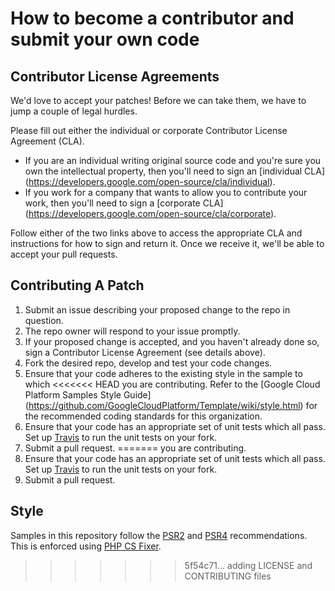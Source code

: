 # How to become a contributor and submit your own code

## Contributor License Agreements

We'd love to accept your patches! Before we can take them, we
have to jump a couple of legal hurdles.

Please fill out either the individual or corporate Contributor License Agreement
(CLA).

  * If you are an individual writing original source code and you're sure you
    own the intellectual property, then you'll need to sign an [individual CLA]
    (https://developers.google.com/open-source/cla/individual).
  * If you work for a company that wants to allow you to contribute your work,
    then you'll need to sign a [corporate CLA]
    (https://developers.google.com/open-source/cla/corporate).

Follow either of the two links above to access the appropriate CLA and
instructions for how to sign and return it. Once we receive it, we'll be able to
accept your pull requests.

## Contributing A Patch

1. Submit an issue describing your proposed change to the repo in question.
1. The repo owner will respond to your issue promptly.
1. If your proposed change is accepted, and you haven't already done so, sign a
   Contributor License Agreement (see details above).
1. Fork the desired repo, develop and test your code changes.
1. Ensure that your code adheres to the existing style in the sample to which
<<<<<<< HEAD
   you are contributing. Refer to the
   [Google Cloud Platform Samples Style Guide]
   (https://github.com/GoogleCloudPlatform/Template/wiki/style.html) for the
   recommended coding standards for this organization.
1. Ensure that your code has an appropriate set of unit tests which all pass.
   Set up [Travis](./TRAVIS.md) to run the unit tests on your fork.
1. Submit a pull request.
=======
   you are contributing.
1. Ensure that your code has an appropriate set of unit tests which all pass.
   Set up [Travis](./TRAVIS.md) to run the unit tests on your fork.
1. Submit a pull request.

## Style

Samples in this repository follow the [PSR2][psr2] and [PSR4][psr4]
recommendations. This is enforced using [PHP CS Fixer][php-cs-fixer].

[psr2]: http://www.php-fig.org/psr/psr-2/
[psr4]: http://www.php-fig.org/psr/psr-4/
[php-cs-fixer]: https://github.com/FriendsOfPHP/PHP-CS-Fixer
>>>>>>> 5f54c71... adding LICENSE and CONTRIBUTING files
